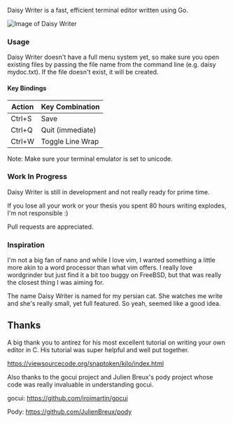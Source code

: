 Daisy Writer is a fast, efficient terminal editor written using Go. 

![Image of Daisy Writer](https://i.imgur.com/cg6dMkJ.png)

### Usage ###

Daisy Writer doesn't have a full menu system yet, so make sure you open existing files
by passing the file name from the command line (e.g. daisy mydoc.txt). If the file doesn't
exist, it will be created.

#### Key Bindings ####

Action  | Key Combination
------- | ---------------
Ctrl+S  | Save
Ctrl+Q  | Quit (immediate)
Ctrl+W  | Toggle Line Wrap


Note: Make sure your terminal emulator is set to unicode.

### Work In Progress ###

Daisy Writer is still in development and not really ready for prime time. 

If you lose all your work or your thesis you spent 80 hours writing explodes,
I'm not responsible :)

Pull requests are appreciated. 

### Inspiration ###

I'm not a big fan of nano and while I love vim, I wanted something a little more akin
to a word processor than what vim offers. I really love wordgrinder but just find it a bit
too buggy on FreeBSD, but that was really the closest thing I was aiming for.

The name Daisy Writer is named for my persian cat. She watches me write and she's really
small, yet full featured. So yeah, seemed like a good idea.

## Thanks ##

A big thank you to antirez for his most excellent tutorial on writing your own editor in C. His 
tutorial was super helpful and well put together.

https://viewsourcecode.org/snaptoken/kilo/index.html

Also thanks to the gocui project and Julien Breux's pody project whose code was really invaluable in 
understanding gocui.

gocui:
https://github.com/jroimartin/gocui

Pody:
https://github.com/JulienBreux/pody



